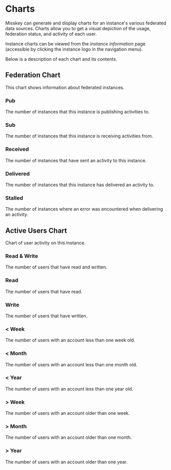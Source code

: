 # Charts

Misskey can generate and display charts for an instance's various federated data sources.
Charts allow you to get a visual depiction of the usage, federation status, and activity of each user.

Instance charts can be viewed from the _instance information_ page (accessible by clicking the instance logo in the navigation menu).

Below is a description of each chart and its contents.

## Federation Chart

This chart shows information about federated instances.

### Pub

The number of instances that this instance is publishing activities to.

### Sub

The number of instances that this instance is receiving activities from.

### Received

The number of instances that have sent an activity to this instance.

### Delivered

The number of instances that this instance has delivered an activity to.

### Stalled

The number of instances where an error was encountered when delivering an activity.

## Active Users Chart

Chart of user activity on this instance.

### Read & Write

The number of users that have read and written.

### Read

The number of users that have read.

### Write

The number of users that have written.

### < Week

The number of users with an account less than one week old.

### < Month

The number of users with an account less than one month old.

### < Year

The number of users with an account less than one year old.

### > Week

The number of users with an account older than one week.

### > Month

The number of users with an account older than one month.

### > Year

The number of users with an account older than one year.
